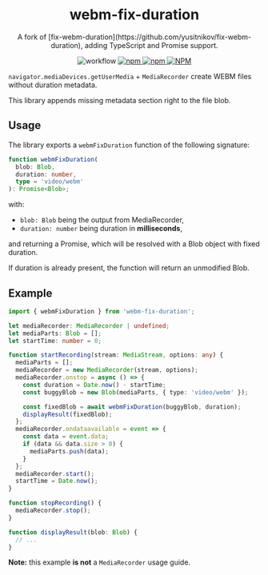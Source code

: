 <h1 align="center">webm-fix-duration</h1>

<p align="center">
A fork of [fix-webm-duration](https://github.com/yusitnikov/fix-webm-duration), adding TypeScript and Promise support.
</p>

<p align="center">
<img alt="workflow" src="https://img.shields.io/github/workflow/status/mat-sz/webm-fix-duration/Node.js%20CI%20(yarn)">
<a href="https://npmjs.com/package/webm-fix-duration">
<img alt="npm" src="https://img.shields.io/npm/v/webm-fix-duration">
<img alt="npm" src="https://img.shields.io/npm/dw/webm-fix-duration">
<img alt="NPM" src="https://img.shields.io/npm/l/webm-fix-duration">
</a>
</p>

`navigator.mediaDevices.getUserMedia` + `MediaRecorder` create WEBM files without duration metadata.

This library appends missing metadata section right to the file blob.

## Usage

The library exports a `webmFixDuration` function of the following signature:

```ts
function webmFixDuration(
  blob: Blob,
  duration: number,
  type = 'video/webm'
): Promise<Blob>;
```

with:

- `blob: Blob` being the output from MediaRecorder,
- `duration: number` being duration in **milliseconds**,

and returning a Promise, which will be resolved with a Blob object with fixed duration.

If duration is already present, the function will return an unmodified Blob.

## Example

```ts
import { webmFixDuration } from 'webm-fix-duration';

let mediaRecorder: MediaRecorder | undefined;
let mediaParts: Blob = [];
let startTime: number = 0;

function startRecording(stream: MediaStream, options: any) {
  mediaParts = [];
  mediaRecorder = new MediaRecorder(stream, options);
  mediaRecorder.onstop = async () => {
    const duration = Date.now() - startTime;
    const buggyBlob = new Blob(mediaParts, { type: 'video/webm' });

    const fixedBlob = await webmFixDuration(buggyBlob, duration);
    displayResult(fixedBlob);
  };
  mediaRecorder.ondataavailable = event => {
    const data = event.data;
    if (data && data.size > 0) {
      mediaParts.push(data);
    }
  };
  mediaRecorder.start();
  startTime = Date.now();
}

function stopRecording() {
  mediaRecorder.stop();
}

function displayResult(blob: Blob) {
  // ...
}
```

**Note:** this example **is not** a `MediaRecorder` usage guide.
